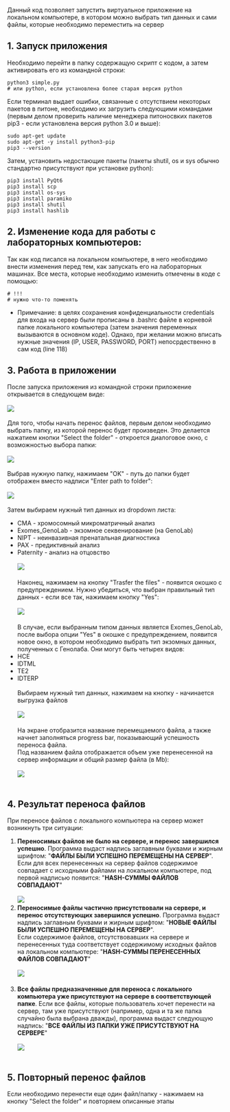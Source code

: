 Данный код позволяет запустить виртуальное приложение на локальном компьютере, в котором можно выбрать тип данных и сами файлы, которые необходимо переместить на сервер
## 1. Запуск приложения
Необходимо перейти в папку содержащую скрипт с кодом, а затем активировать его из командной строки:
```
python3 simple.py
# или python, если установлена более старая версия python
```
Если терминал выдает ошибки, связанные с отсутствием некоторых пакетов в питоне, необходимо их загрузить следующими командами (первым делом проверить наличие менеджера питоносвких пакетов pip3 - если установлена версия python 3.0 и выше):
```
sudo apt-get update
sudo apt-get -y install python3-pip
pip3 --version
```
Затем, установить недостающие пакеты (пакеты shutil, os и sys обычно стандартно присутствуют при установке python):
```
pip3 install PyQt6
pip3 install scp
pip3 install os-sys
pip3 install paramiko
pip3 install shutil
pip3 install hashlib
```
## 2. Изменение кода для работы с лабораторных компьютеров:
Так как код писался на локальном компьютере, в него необходимо внести изменения перед тем, как запускать его на лабораторных машинах. Все места, которые необходимо изменить отмечены в коде с помощью:
```
# !!!
# нужно что-то поменять
```
* Примечание: в целях сохранения конфиденциальности credentials для входа на сервер были прописаны в .bashrc файле в корневой папке локального компьютера (затем значения переменных вызываются в основном коде). Однако, при желании можно вписать нужные значения (IP, USER, PASSWORD, PORT) непосрдественно в сам код (line 118)
## 3. Работа в приложении
После запуска приложения из командной строки приложение открывается в следующем виде:<br><br>
<img src="https://github.com/andrewstapran1543/File_Transfer_Server/blob/main/initial.png"><br><br>
Для того, чтобы начать перенос файлов, первым делом необходимо выбрать папку, из которой перенос будет произведен. Это делается нажатием кнопки "Select the folder" - откроется диалоговое окно, с возможностью выбора папки:<br><br>
<img src="https://github.com/andrewstapran1543/File_Transfer_Server/blob/main/browser.png"><br><br>
Выбрав нужную папку, нажимаем "OK" - путь до папки будет отображен вместо надписи "Enter path to folder":<br><br>
<img src="https://github.com/andrewstapran1543/File_Transfer_Server/blob/main/file_path.png"><br><br>
Затем выбираем нужный тип данных из dropdown листа:
* CMA - хромосомный микроматричный анализ
* Exomes_GenoLab - экзомное секвенирование (нa GenoLab)
* NIPT - неинвазивная пренатальная диагностика
* PAX - предиктивный анализ
* Paternity - анализ на отцовство<br><br>
<img src="https://github.com/andrewstapran1543/File_Transfer_Server/blob/main/dropdown.png"><br><br>
Наконец, нажимаем на кнопку "Trasfer the files" - появится окошко с предупреждением. Нужно убедиться, что выбран правильный тип данных - если все так, нажимаем кнопку "Yes":<br><br>
<img src="https://github.com/andrewstapran1543/File_Transfer_Server/blob/main/warning.png"><br><br>
В случае, если выбранным типом данных является Exomes_GenoLab, после выбора опции "Yes" в окошке с предупреждением, появится новое окно, в котором необходимо выбрать тип экзомных данных, полученных с Генолаба. Они могут быть четырех видов:
* HCE
* IDTML
* TE2
* IDTERP<br><br>
Выбираем нужный тип данных, нажимаем на кнопку - начинается выгрузка файлов<br><br>
<img src="https://github.com/andrewstapran1543/File_Transfer_Server/blob/main/exomes.png"><br><br>
На экране отобразится название перемещаемого файла, а также начнет заполняться progress bar, показывающий успешность переноса файла.<br>Под названием файла отображается объем уже перенесенной на сервер информации и общий размер файла (в Mb):<br><br>
<img src="https://github.com/andrewstapran1543/File_Transfer_Server/blob/main/transfer.png"><br><br>
## 4. Результат переноса файлов
При переносе файлов с локального компьютера на сервер может возникнуть три ситуации:
1. __Переносимых файлов не было на сервере, и перенос завершился успешно__. Программа выдаст надпись заглавным буквами и жирным шрифтом: "__ФАЙЛЫ БЫЛИ УСПЕШНО ПЕРЕМЕЩЕНЫ НА СЕРВЕР__".<br>Если для всех перенесенных на сервер файлов содержимое совпадает с исходными файлами на локальном компьютере, под первой надписью появится: "__HASH-СУММЫ ФАЙЛОВ СОВПАДАЮТ__"<br><br>
<img src="https://github.com/andrewstapran1543/File_Transfer_Server/blob/main/checkings.png"><br>
2. __Переносимые файлы частично присутствовали на сервере, и перенос отсутствующих завершился успешно__. Программа выдаст надпись заглавным буквами и жирным шрифтом: "__НОВЫЕ ФАЙЛЫ БЫЛИ УСПЕШНО ПЕРЕМЕЩЕНЫ НА СЕРВЕР__".<br>Если содержимое файлов, отсутствовавших на сервере и перенесенных туда соответствует содержимому исходных файлов на локальном компьютере: "__HASH-СУММЫ ПЕРЕНЕСЕННЫХ ФАЙЛОВ СОВПАДАЮТ__"<br><br>
<img src="https://github.com/andrewstapran1543/File_Transfer_Server/blob/main/some_files.png"><br><br>
3. __Все файлы предназначенные для переноса с локального компьютера уже присутствуют на сервере в соответствующей папке__. Если все файлы, которые пользователь хочет перенести на сервер, там уже присутствуют (например, одна и та же папка случайно была выбрана дважды), программа выдаст следующую надпись: "__ВСЕ ФАЙЛЫ ИЗ ПАПКИ УЖЕ ПРИСУТСТВУЮТ НА СЕРВЕРЕ__"<br><br>
<img src="https://github.com/andrewstapran1543/File_Transfer_Server/blob/main/all_present.png"><br><br>
## 5. Повторный перенос файлов
Если необходимо перенести еще один файл/папку - нажимаем на кнопку "Select the folder" и повторяем описанные этапы
